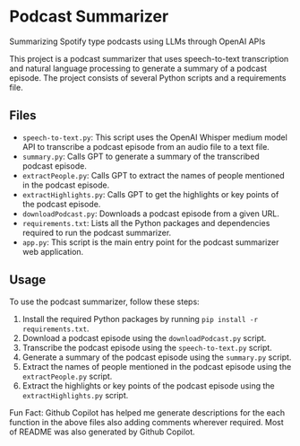 # Podcast Summarizer

Summarizing Spotify type podcasts using LLMs through OpenAI APIs


This project is a podcast summarizer that uses speech-to-text transcription and natural language processing to generate a summary of a podcast episode. The project consists of several Python scripts and a requirements file.

## Files

- `speech-to-text.py`: This script uses the OpenAI Whisper medium model API to transcribe a podcast episode from an audio file to a text file.
- `summary.py`: Calls GPT to generate a summary of the transcribed podcast episode.
- `extractPeople.py`: Calls GPT to extract the names of people mentioned in the podcast episode.
- `extractHighlights.py`: Calls GPT to get the highlights or key points of the podcast episode.
- `downloadPodcast.py`: Downloads a podcast episode from a given URL.
- `requirements.txt`: Lists all the Python packages and dependencies required to run the podcast summarizer.
- `app.py`: This script is the main entry point for the podcast summarizer web application.

## Usage

To use the podcast summarizer, follow these steps:

1. Install the required Python packages by running `pip install -r requirements.txt`.
2. Download a podcast episode using the `downloadPodcast.py` script.
3. Transcribe the podcast episode using the `speech-to-text.py` script.
4. Generate a summary of the podcast episode using the `summary.py` script.
5. Extract the names of people mentioned in the podcast episode using the `extractPeople.py` script.
6. Extract the highlights or key points of the podcast episode using the `extractHighlights.py` script.



Fun Fact: Github Copilot has helped me generate descriptions for the each function in the above files also adding comments wherever required. Most of README was also generated by Github Copilot.  